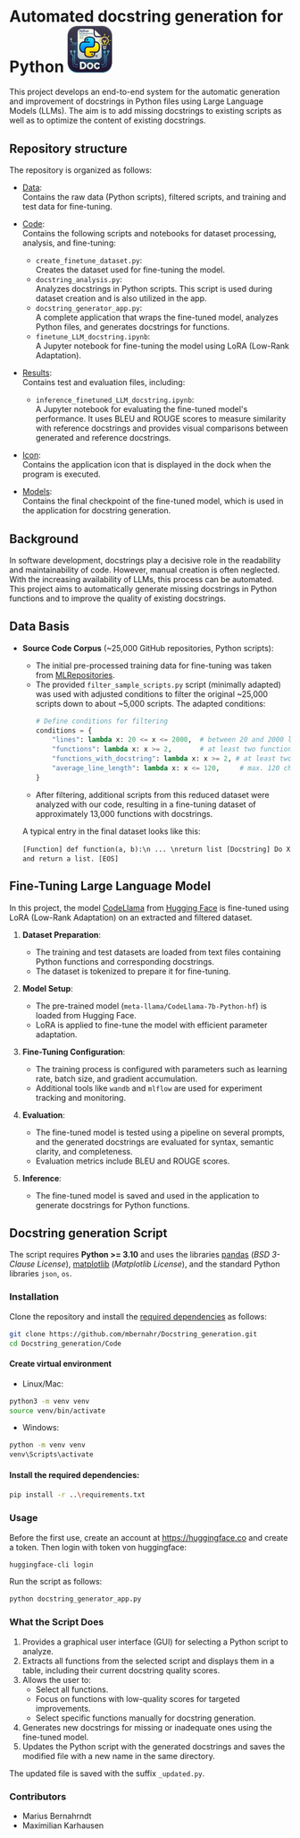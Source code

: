 # Automated docstring generation for Python <img src="Icon/Python-Docstring-Generator-Icon.png" alt="Icon" width="80">

This project develops an end-to-end system for the automatic generation and improvement of docstrings in Python files
using Large Language Models (LLMs). The aim is to add missing docstrings to existing scripts as well as to optimize the
content of existing docstrings.

## Repository structure

The repository is organized as follows:

- [Data](Data):  
  Contains the raw data (Python scripts), filtered scripts, and training and test data for fine-tuning.
- [Code](Code):  
  Contains the following scripts and notebooks for dataset processing, analysis, and fine-tuning:
    - `create_finetune_dataset.py`:  
      Creates the dataset used for fine-tuning the model.
    - `docstring_analysis.py`:  
      Analyzes docstrings in Python scripts. This script is used during dataset creation and is also utilized in the
      app.
    - `docstring_generator_app.py`:  
      A complete application that wraps the fine-tuned model, analyzes Python files, and generates docstrings for
      functions.
    - `finetune_LLM_docstring.ipynb`:  
      A Jupyter notebook for fine-tuning the model using LoRA (Low-Rank Adaptation).

- [Results](Results):  
  Contains test and evaluation files, including:
    - `inference_finetuned_LLM_docstring.ipynb`:  
      A Jupyter notebook for evaluating the fine-tuned model's performance. It uses BLEU and ROUGE scores to measure
      similarity with reference docstrings and provides visual comparisons between generated and reference docstrings.

- [Icon](Icon):  
  Contains the application icon that is displayed in the dock when the program is executed.

- [Models](Models):  
  Contains the final checkpoint of the fine-tuned model, which is used in the application for docstring generation.


## Background

In software development, docstrings play a decisive role in the readability and maintainability of code.
However, manual creation is often neglected. With the increasing availability of LLMs, this process can be automated.
This project aims to automatically generate missing docstrings in Python functions and to improve the quality of
existing docstrings.

## Data Basis

- **Source Code Corpus** (~25,000 GitHub repositories, Python scripts):
    - The initial pre-processed training data for fine-tuning was taken
      from [MLRepositories](https://github.com/TechDom/MLRepositories?tab=readme-ov-file#begleitmaterial-für-projekt-8-automated-docstring-generation-for-python-scripts).
    - The provided `filter_sample_scripts.py` script (minimally adapted) was used with adjusted conditions to filter the
      original ~25,000 scripts down to about ~5,000 scripts. The adapted conditions:
      ```python
      # Define conditions for filtering
      conditions = {
          "lines": lambda x: 20 <= x <= 2000,  # between 20 and 2000 lines
          "functions": lambda x: x >= 2,       # at least two functions
          "functions_with_docstring": lambda x: x >= 2, # at least two functions with a docstring
          "average_line_length": lambda x: x <= 120,     # max. 120 characters per line
      }
      ```
    - After filtering, additional scripts from this reduced dataset were analyzed with our code, resulting in a
      fine-tuning dataset of approximately 13,000 functions with docstrings.

  A typical entry in the final dataset looks like this:

  ```[Function] def function(a, b):\n ... \nreturn list [Docstring] Do X and return a list. [EOS]```

## Fine-Tuning Large Language Model

In this project, the model [CodeLlama](https://huggingface.co/meta-llama/CodeLlama-7b-Python-hf)
from [Hugging Face](https://huggingface.co) is fine-tuned using LoRA (Low-Rank Adaptation) on an
extracted and filtered dataset.

1. **Dataset Preparation**:
    - The training and test datasets are loaded from text files containing Python functions and corresponding
      docstrings.
    - The dataset is tokenized to prepare it for fine-tuning.

2. **Model Setup**:
    - The pre-trained model (`meta-llama/CodeLlama-7b-Python-hf`) is loaded from Hugging Face.
    - LoRA is applied to fine-tune the model with efficient parameter adaptation.

3. **Fine-Tuning Configuration**:
    - The training process is configured with parameters such as learning rate, batch size, and gradient accumulation.
    - Additional tools like `wandb` and `mlflow` are used for experiment tracking and monitoring.

4. **Evaluation**:
    - The fine-tuned model is tested using a pipeline on several prompts, and the generated docstrings are evaluated for
      syntax, semantic clarity, and completeness.
    - Evaluation metrics include BLEU and ROUGE scores.

5. **Inference**:
    - The fine-tuned model is saved and used in the application to generate docstrings for Python functions.

## Docstring generation Script

The script requires **Python >= 3.10** and uses the libraries [pandas](https://pandas.pydata.org/) (*BSD 3-Clause
License*), [matplotlib](https://matplotlib.org/) (*Matplotlib License*), and the standard Python libraries `json`, `os`.

### Installation

Clone the repository and install the [required dependencies](Code/requirements.txt) as follows:

```bash
git clone https://github.com/mbernahr/Docstring_generation.git
cd Docstring_generation/Code
```

#### Create virtual environment

- Linux/Mac:

```bash
python3 -m venv venv
source venv/bin/activate
```

- Windows:

```bash
python -m venv venv
venv\Scripts\activate 
```

#### Install the required dependencies:

```bash
pip install -r ..\requirements.txt
```

### Usage

Before the first use, create an account at https://huggingface.co and create a token. Then login with token von huggingface:
```bash
huggingface-cli login
```


Run the script as follows:

```bash
python docstring_generator_app.py
```

### What the Script Does

1. Provides a graphical user interface (GUI) for selecting a Python script to analyze.
2. Extracts all functions from the selected script and displays them in a table, including their current docstring
   quality scores.
3. Allows the user to:
    - Select all functions.
    - Focus on functions with low-quality scores for targeted improvements.
    - Select specific functions manually for docstring generation.
4. Generates new docstrings for missing or inadequate ones using the fine-tuned model.
5. Updates the Python script with the generated docstrings and saves the modified file with a new name in the same
   directory.

The updated file is saved with the suffix `_updated.py`.

### Contributors

- Marius Bernahrndt
- Maximilian Karhausen
